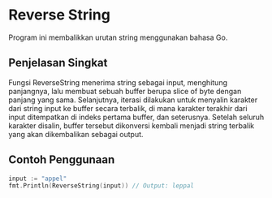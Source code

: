 # Reverse String

Program ini membalikkan urutan string menggunakan bahasa Go.

## Penjelasan Singkat
Fungsi ReverseString menerima string sebagai input, menghitung panjangnya, lalu membuat sebuah buffer berupa slice of byte dengan panjang yang sama. Selanjutnya, iterasi dilakukan untuk menyalin karakter dari string input ke buffer secara terbalik, di mana karakter terakhir dari input ditempatkan di indeks pertama buffer, dan seterusnya. Setelah seluruh karakter disalin, buffer tersebut dikonversi kembali menjadi string terbalik yang akan dikembalikan sebagai output.

## Contoh Penggunaan
```go
input := "appel"
fmt.Println(ReverseString(input)) // Output: leppal